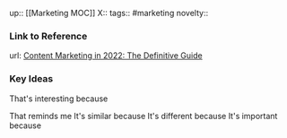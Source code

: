 up:: [[Marketing MOC]]
X::
tags:: #marketing 
novelty::

### Link to Reference
url: [Content Marketing in 2022: The Definitive Guide](https://backlinko.com/content-marketing-this-year?utm_source=brainpint&utm_medium=email&utm_campaign=do_things_tell_people&utm_term=2022-11-17)

### Key Ideas

That's interesting because

That reminds me
It's similar because
It's different because
It's important because